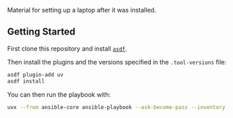 Material for setting up a laptop after it was installed.

## Getting Started

First clone this repository and install [`asdf`](https://asdf-vm.com/guide/getting-started.html).

Then install the plugins and the versions specified in the `.tool-versions` file:
```bash
asdf plugin-add uv
asdf install
```

You can then run the playbook with:

```bash
uvx --from ansible-core ansible-playbook --ask-become-pass --inventory localhost, setup.yml
```
